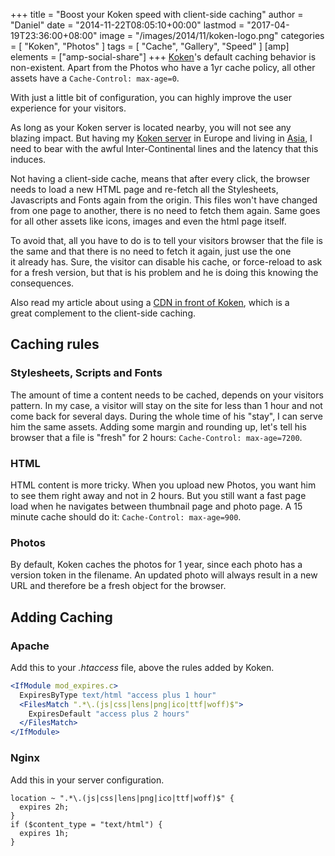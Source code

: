 +++
title = "Boost your Koken speed with client-side caching"
author = "Daniel"
date = "2014-11-22T08:05:10+00:00"
lastmod = "2017-04-19T23:36:00+08:00"
image = "/images/2014/11/koken-logo.png"
categories = [
  "Koken",
  "Photos"
]
tags = [
  "Cache",
  "Gallery",
  "Speed"
]
[amp]
  elements = ["amp-social-share"]
+++
[Koken](http://koken.me)'s default caching behavior is non-existent. Apart from the Photos who have a 1yr cache policy, all other assets have a `Cache-Control: max-age=0`.

With just a little bit of configuration, you can highly improve the user experience for your visitors.

<!--more-->

As long as your Koken server is located nearby, you will not see any blazing impact. But having my [Koken server](http://daniel.mesphotos.ch) in Europe and living in [Asia](https://farfromhome.asia/), I need to bear with the awful Inter-Continental lines and the latency that this induces.

Not having a client-side cache, means that after every click, the browser needs to load a new HTML page and re-fetch all the Stylesheets, Javascripts and Fonts again from the origin. This files won't have changed from one page to another, there is no need to fetch them again. Same goes for all other assets like icons, images and even the html page itself.

To avoid that, all you have to do is to tell your visitors browser that the file is the same and that there is no need to fetch it again, just use the one it already has. Sure, the visitor can disable his cache, or force-reload to ask for a fresh version, but that is his problem and he is doing this knowing the consequences.

Also read my article about using a [CDN in front of Koken](/2014/11/koken-serve-assets-through-cdn/), which is a great complement to the client-side caching.

## Caching rules

### Stylesheets, Scripts and Fonts

The amount of time a content needs to be cached, depends on your visitors pattern. In my case, a visitor will stay on the site for less than 1 hour and not come back for several days. During the whole time of his "stay", I can serve him the same assets. Adding some margin and rounding up, let's tell his browser that a file is "fresh" for 2 hours: `Cache-Control: max-age=7200`.

### HTML

HTML content is more tricky. When you upload new Photos, you want him to see them right away and not in 2 hours. But you still want a fast page load when he navigates between thumbnail page and photo page. A 15 minute cache should do it: `Cache-Control: max-age=900`.

### Photos

By default, Koken caches the photos for 1 year, since each photo has a version token in the filename. An updated photo will always result in a new URL and therefore be a fresh object for the browser.

## Adding Caching

### Apache

Add this to your _.htaccess_ file, above the rules added by Koken.

```apache
<IfModule mod_expires.c>
  ExpiresByType text/html "access plus 1 hour"
  <FilesMatch ".*\.(js|css|lens|png|ico|ttf|woff)$">
    ExpiresDefault "access plus 2 hours"
  </FilesMatch>
</IfModule>
```

### Nginx

Add this in your server configuration.

```nginx
location ~ ".*\.(js|css|lens|png|ico|ttf|woff)$" {
  expires 2h;
}
if ($content_type = "text/html") {
  expires 1h;
}
```
